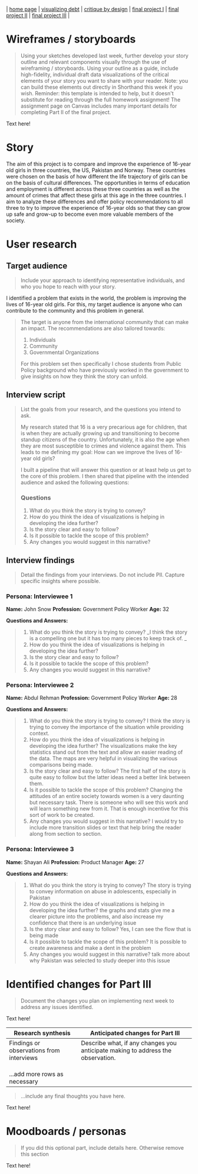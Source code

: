 | [home page](https://cmustudent.github.io/tswd-portfolio-templates/) | [visualizing debt](visualizing-government-debt) | [critique by design](critique-by-design) | [final project I](final-project-part-one) | [final project II](final-project-part-two) | [final project III](final-project-part-three) |

# Wireframes / storyboards
> Using your sketches developed last week, further develop your story outline and relevant components visually through the use of wireframing / storyboards. Using your outline as a guide, include high-fidelity, individual draft data visualizations of the critical elements of your story you want to share with your reader. Note: you can build these elements out directly in Shorthand this week if you wish.  Reminder: this template is intended to help, but it doesn't substitute for reading through the full homework assignment!  The assignment page on Canvas includes many important details for completing Part II of the final project. 

Text here!

# Story
The aim of this project is to compare and improve the experience of 16-year old girls in three countries, the US, Pakistan and Norway. These countries were chosen on the basis of how different the life trajectory of girls can be on the basis of cultural differences. The opportunities in terms of education and employment is different across these three countries as well as the amount of crimes that affect these girls at this age in the three countries. 
I aim to analyze these differences and offer policy recommendations to all three to try to improve the experience of 16-year olds so that they can grow up safe and grow-up to become even more valuable members of the society. 

# User research 

## Target audience

> Include your approach to identifying representative individuals, and who you hope to reach with your story.
> 
I identified a problem that exists in the world, the problem is improving the lives of 16-year old girls. For this, my target audience is anyone who can contribute to the community and this problem in general.
> The target is anyone from the international community that can make an impact. The recommendations are also tailored towards:
> 1. Individuals
> 2. Community
> 3. Governmental Organizations
>
>For this problem set then specifically I chose students from Public Policy background who have previously worked in the government to give insights on how they think the story can unfold.
> 
## Interview script
> List the goals from your research, and the questions you intend to ask.
>
> My research stated that 16 is a very precarious age for children, that is when they are actually growing up and transitioning to become standup citizens of the country. Unfortunately, it is also the age when they are most susceptible to crimes and violence against them. This leads to me defining my goal:
> How can we improve the lives of 16-year old girls?
>
> I built a pipeline that will answer this question or at least help us get to the core of this problem. I then shared that pipeline with the intended audience and asked the following questions:
> 
> ### Questions
> 1. What do you think the story is trying to convey?
> 2. How do you think the idea of visualizations is helping in developing the idea further?
> 3. Is the story clear and easy to follow?
> 4. Is it possible to tackle the scope of this problem?
> 5. Any changes you would suggest in this narrative?


## Interview findings
> Detail the findings from your interviews.  Do not include PII.  Capture specific insights where possible.

### Persona: Interviewee 1
**Name:** John Snow
**Profession:** Government Policy Worker
**Age:** 32

**Questions and Answers:**
> 1. What do you think the story is trying to convey?
>    _I think the story is a compelling one but it has too many pieces to keep track of. _
> 3. How do you think the idea of visualizations is helping in developing the idea further?
> 4. Is the story clear and easy to follow?
> 5. Is it possible to tackle the scope of this problem?
> 6. Any changes you would suggest in this narrative?


### Persona: Interviewee 2
**Name:** Abdul Rehman
**Profession:** Government Policy Worker
**Age:** 28

**Questions and Answers:**
> 1. What do you think the story is trying to convey?
>    I think the story is trying to convey the importance of the situation while providing context. 
> 2. How do you think the idea of visualizations is helping in developing the idea further?
>    The visualizations make the key statistics stand out from the text and allow an easier reading of the data. The maps are
>    very helpful in visualizing the various comparisons being made. 
> 3. Is the story clear and easy to follow?
>    The first half of the story is quite easy to follow but the latter ideas need a better link between them.
> 4. Is it possible to tackle the scope of this problem?
>    Changing the attitudes of an entire society towards women is a very daunting but necessary task. There is someone
>    who will see this work and will learn something new from it. That is enough incentive for this sort of work to be
>    created.
> 5. Any changes you would suggest in this narrative?
>    I would try to include more transition slides or text that help bring the reader along from section to section.

### Persona: Interviewee 3
**Name:** Shayan Ali
**Profession:** Product Manager
**Age:** 27

**Questions and Answers:**
> 1. What do you think the story is trying to convey?
>    The story is trying to convey information on abuse in adolescents, especially in Pakistan
> 2. How do you think the idea of visualizations is helping in developing the idea further?
>   the graphs and stats give me a clearer picture into the problems, and also increase my confidence that there is an underlying issue
> 3. Is the story clear and easy to follow?
>     Yes, I can see the flow that is being made
> 4. Is it possible to tackle the scope of this problem?
>      It is possible to create awareness and make a dent in the problem
> 5. Any changes you would suggest in this narrative?
>     talk more about why Pakistan was selected to study deeper into this issue
>
> 
> 
# Identified changes for Part III
> Document the changes you plan on implementing next week to address any issues identified.  

Text here!

| Research synthesis                       | Anticipated changes for Part III                                                |
|------------------------------------------|---------------------------------------------------------------------------------|
| Findings or observations from interviews | Describe what, if any changes you anticipate making to address the observation. |
|                                          |                                                                                 |
|                                          |                                                                                 |
|                                          |                                                                                 |
| ...add more rows as necessary            |                                                                                 |

> ...include any final thoughts you have here. 

Text here!

# Moodboards / personas
> If you did this optional part, include details here.  Otherwise remove this section

Text here!

